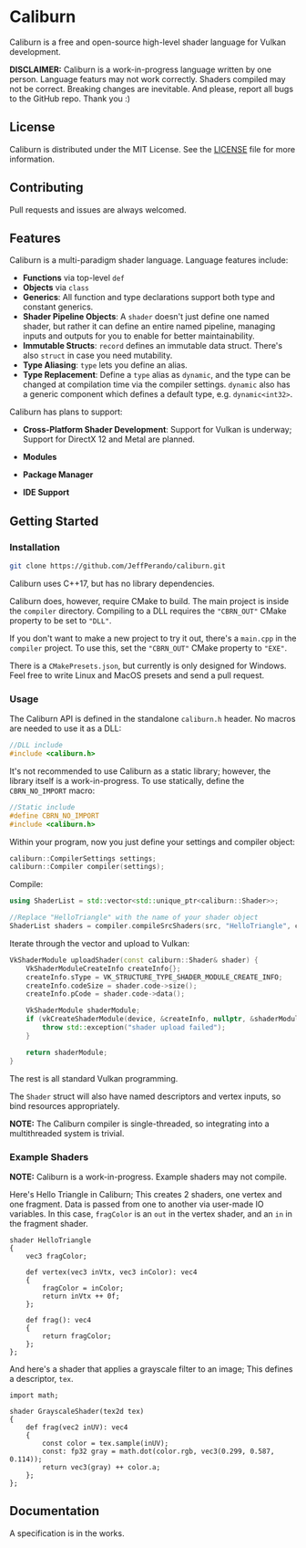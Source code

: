 # Caliburn

Caliburn is a free and open-source high-level shader language for Vulkan development.

**DISCLAIMER:** Caliburn is a work-in-progress language written by one person. Language featurs may not work correctly. Shaders compiled may not be correct. Breaking changes are inevitable. And please, report all bugs to the GitHub repo. Thank you :)

## License

Caliburn is distributed under the MIT License. See the [LICENSE](LICENSE) file for more information.

## Contributing

Pull requests and issues are always welcomed.

## Features

Caliburn is a multi-paradigm shader language. Language features include:

* **Functions** via top-level `def`
* **Objects** via `class`
* **Generics**: All function and type declarations support both type and constant generics.
* **Shader Pipeline Objects**: A `shader` doesn't just define one named shader, but rather it can define an entire named pipeline, managing inputs and outputs for you to enable for better maintainability.
* **Immutable Structs**: `record` defines an immutable data struct. There's also `struct` in case you need mutability.
* **Type Aliasing**: `type` lets you define an alias.
* **Type Replacement**: Define a `type` alias as `dynamic`, and the type can be changed at compilation time via the compiler settings. `dynamic` also has a generic component which defines a default type, e.g. `dynamic<int32>`.

Caliburn has plans to support:

* **Cross-Platform Shader Development**: Support for Vulkan is underway; Support for DirectX 12 and Metal are planned.

* **Modules**

* **Package Manager**

* **IDE Support**

## Getting Started

### Installation

```bash
git clone https://github.com/JeffPerando/caliburn.git
```

Caliburn uses C++17, but has no library dependencies.

Caliburn does, however, require CMake to build. The main project is inside the `compiler` directory. Compiling to a DLL requires the `"CBRN_OUT"` CMake property to be set to `"DLL"`.

If you don't want to make a new project to try it out, there's a `main.cpp` in the `compiler` project. To use this, set the `"CBRN_OUT"` CMake property to `"EXE"`.

There is a `CMakePresets.json`, but currently is only designed for Windows. Feel free to write Linux and MacOS presets and send a pull request.

### Usage

The Caliburn API is defined in the standalone `caliburn.h` header. No macros are needed to use it as a DLL:

```cpp
//DLL include
#include <caliburn.h>
```

It's not recommended to use Caliburn as a static library; however, the library itself is a work-in-progress. To use statically, define the `CBRN_NO_IMPORT` macro:

```cpp
//Static include
#define CBRN_NO_IMPORT
#include <caliburn.h>
```

Within your program, now you just define your settings and compiler object:

```cpp
caliburn::CompilerSettings settings;
caliburn::Compiler compiler(settings);
```

Compile:

```cpp
using ShaderList = std::vector<std::unique_ptr<caliburn::Shader>>;

//Replace "HelloTriangle" with the name of your shader object
ShaderList shaders = compiler.compileSrcShaders(src, "HelloTriangle", caliburn::GPUTarget::SPIRV);
```

Iterate through the vector and upload to Vulkan:

```cpp
VkShaderModule uploadShader(const caliburn::Shader& shader) {
    VkShaderModuleCreateInfo createInfo{};
    createInfo.sType = VK_STRUCTURE_TYPE_SHADER_MODULE_CREATE_INFO;
    createInfo.codeSize = shader.code->size();
    createInfo.pCode = shader.code->data();

    VkShaderModule shaderModule;
    if (vkCreateShaderModule(device, &createInfo, nullptr, &shaderModule) != VK_SUCCESS) {
        throw std::exception("shader upload failed");
    }

    return shaderModule;
}
```

The rest is all standard Vulkan programming.

The `Shader` struct will also have named descriptors and vertex inputs, so bind resources appropriately.

**NOTE:** The Caliburn compiler is single-threaded, so integrating into a multithreaded system is trivial.

### Example Shaders

**NOTE:** Caliburn is a work-in-progress. Example shaders may not compile.

Here's Hello Triangle in Caliburn; This creates 2 shaders, one vertex and one fragment. Data is passed from one to another via user-made IO variables. In this case, `fragColor` is an `out` in the vertex shader, and an `in` in the fragment shader.

```caliburn
shader HelloTriangle
{
    vec3 fragColor;

    def vertex(vec3 inVtx, vec3 inColor): vec4
    {
        fragColor = inColor;
        return inVtx ++ 0f;
    };

    def frag(): vec4
    {
        return fragColor;
    };
};
```

And here's a shader that applies a grayscale filter to an image; This defines a descriptor, `tex`.

```caliburn
import math;

shader GrayscaleShader(tex2d tex)
{
    def frag(vec2 inUV): vec4
    {
        const color = tex.sample(inUV);
        const: fp32 gray = math.dot(color.rgb, vec3(0.299, 0.587, 0.114));
        return vec3(gray) ++ color.a;
    };
};
```

## Documentation

A specification is in the works.
